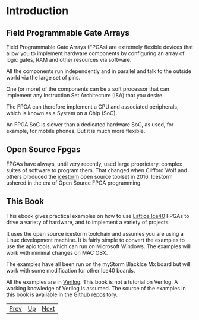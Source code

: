 # Introduction
##	Field Programmable Gate Arrays
Field Programmable Gate Arrays (FPGAs) are extremely flexible devices that allow you to implement hardware components by configuring an array of logic gates, RAM and other resources via software.

All the components run independently and in parallel and talk to the outside world via the large set of pins.

One (or more) of the components can be a soft processor that can implement any Instruction Set Architecture (ISA) that you desire.

The FPGA can therefore implement a CPU and associated peripherals, which is known as a System on a Chip (SoC).

An FPGA SoC is slower than a dedicated hardware SoC, as used, for example, for mobile phones. But it is much more flexible.

##	Open Source Fpgas
FPGAs have always, until very recently, used large proprietary, complex suites of software to program them. That changed when Clifford Wolf and others produced the [icestorm][] open source toolset in 2016. Icestorm ushered in the era of Open Source FPGA programming.

[icestorm]:		http://www.clifford.at/icestorm/

##	This Book
This ebook gives practical examples on how to use [Lattice Ice40][] FPGAs to drive a variety of hardware, and to implement a variety of projects.

It uses the open source icestorm toolchain and assumes you are using a Linux development machine. It is fairly simple to convert the examples to use the apio tools, which can run on Microsoft Windows. The examples will work with minimal changes on MAC OSX.

The examples have all been run on the myStorm BlackIce Mx board but will work with some modification for other Ice40 boards.

All the examples are in [Verilog][]. This book is not a tutorial on Verilog. A working knowledge of Verilog is assumed.
The source of the examples in this book is available in the [Github repository][]. 

[Lattice Ice40]:		http://www.latticesemi.com/Products/FPGAandCPLD/iCE40
[Verilog]:				https://en.wikipedia.org/wiki/Verilog
[Github repository]:	https://github.com/lawrie/blackicemxbook/tree/master/examples

|                        |                        |                        |
|------------------------|------------------------|------------------------|
|[Prev](..)|[Up](..) |[Next](../The_Hardware/The_Hardware.html)|
